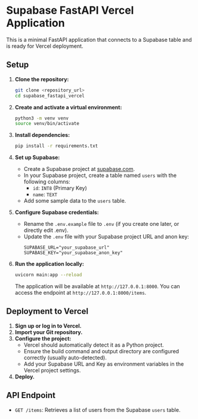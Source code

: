 # Supabase FastAPI Vercel Application

This is a minimal FastAPI application that connects to a Supabase table and is ready for Vercel deployment.

## Setup

1.  **Clone the repository:**
    ```bash
    git clone <repository_url>
    cd supabase_fastapi_vercel
    ```

2.  **Create and activate a virtual environment:**
    ```bash
    python3 -m venv venv
    source venv/bin/activate
    ```

3.  **Install dependencies:**
    ```bash
    pip install -r requirements.txt
    ```

4.  **Set up Supabase:**
    *   Create a Supabase project at [supabase.com](https://supabase.com/).
    *   In your Supabase project, create a table named `users` with the following columns:
        *   `id`: `INT8` (Primary Key)
        *   `name`: `TEXT`
    *   Add some sample data to the `users` table.

5.  **Configure Supabase credentials:**
    *   Rename the `.env.example` file to `.env` (if you create one later, or directly edit .env).
    *   Update the `.env` file with your Supabase project URL and anon key:
        ```env
        SUPABASE_URL="your_supabase_url"
        SUPABASE_KEY="your_supabase_anon_key"
        ```

6.  **Run the application locally:**
    ```bash
    uvicorn main:app --reload
    ```
    The application will be available at `http://127.0.0.1:8000`. You can access the endpoint at `http://127.0.0.1:8000/items`.

## Deployment to Vercel

1.  **Sign up or log in to Vercel.**
2.  **Import your Git repository.**
3.  **Configure the project:**
    *   Vercel should automatically detect it as a Python project.
    *   Ensure the build command and output directory are configured correctly (usually auto-detected).
    *   Add your Supabase URL and Key as environment variables in the Vercel project settings.
4.  **Deploy.**

## API Endpoint

*   `GET /items`: Retrieves a list of users from the Supabase `users` table.
